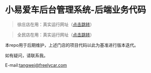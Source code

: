 # 小易爱车后台管理系统-后端业务代码

> 徐庄店在用：真实运行网址（[点击跳转](http://www.freelycar.cn/management.html#/login "徐庄店")）

> 全民店在用：真实运行网址（[点击跳转](https://www.freelycar.cn/quanmin/management.html#/login "全民店")）

本repo用于后期维护，上述门店的项目代码以此为基准进行版本迭代。

如有疑问，请联系我。

E-mail:tangwei@freelycar.com
